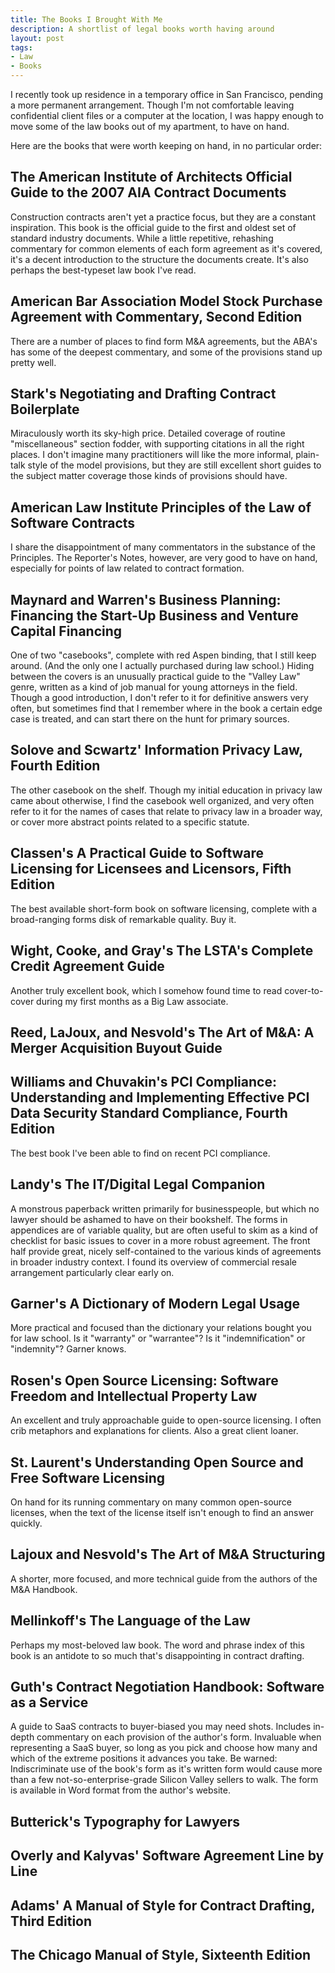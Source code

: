 ```yaml
---
title: The Books I Brought With Me
description: A shortlist of legal books worth having around
layout: post
tags:
- Law
- Books
---
```


I recently took up residence in a temporary office in San Francisco, pending a more permanent arrangement. Though I'm not comfortable leaving confidential client files or a computer at the location, I was happy enough to move some of the law books out of my apartment, to have on hand.

Here are the books that were worth keeping on hand, in no particular order:

## The American Institute of Architects Official Guide to the 2007 AIA Contract Documents

Construction contracts aren't yet a practice focus, but they are a constant inspiration. This book is the official guide to the first and oldest set of standard industry documents. While a little repetitive, rehashing commentary for common elements of each form agreement as it's covered, it's a decent introduction to the structure the documents create. It's also perhaps the best-typeset law book I've read.

## American Bar Association Model Stock Purchase Agreement with Commentary, Second Edition

There are a number of places to find form M&A agreements, but the ABA's has some of the deepest commentary, and some of the provisions stand up pretty well.

## Stark's Negotiating and Drafting Contract Boilerplate

Miraculously worth its sky-high price. Detailed coverage of routine "miscellaneous" section fodder, with supporting citations in all the right places. I don't imagine many practitioners will like the more informal, plain-talk style of the model provisions, but they are still excellent short guides to the subject matter coverage those kinds of provisions should have.

## American Law Institute Principles of the Law of Software Contracts

I share the disappointment of many commentators in the substance of the Principles. The Reporter's Notes, however, are very good to have on hand, especially for points of law related to contract formation.

## Maynard and Warren's Business Planning: Financing the Start-Up Business and Venture Capital Financing

One of two "casebooks", complete with red Aspen binding, that I still keep around. (And the only one I actually purchased during law school.) Hiding between the covers is an unusually practical guide to the "Valley Law" genre, written as a kind of job manual for young attorneys in the field. Though a good introduction, I don't refer to it for definitive answers very often, but sometimes find that I remember where in the book a certain edge case is treated, and can start there on the hunt for primary sources.

## Solove and Scwartz' Information Privacy Law, Fourth Edition

The other casebook on the shelf. Though my initial education in privacy law came about otherwise, I find the casebook well organized, and very often refer to it for the names of cases that relate to privacy law in a broader way, or cover more abstract points related to a specific statute.

## Classen's A Practical Guide to Software Licensing for Licensees and Licensors, Fifth Edition

The best available short-form book on software licensing, complete with a broad-ranging forms disk of remarkable quality. Buy it.

## Wight, Cooke, and Gray's The LSTA's Complete Credit Agreement Guide

Another truly excellent book, which I somehow found time to read cover-to-cover during my first months as a Big Law associate.

## Reed, LaJoux, and Nesvold's The Art of M&A: A Merger Acquisition Buyout Guide

## Williams and Chuvakin's PCI Compliance: Understanding and Implementing Effective PCI Data Security Standard Compliance, Fourth Edition

The best book I've been able to find on recent PCI compliance.

## Landy's The IT/Digital Legal Companion

A monstrous paperback written primarily for businesspeople, but which no lawyer should be ashamed to have on their bookshelf. The forms in appendices are of variable quality, but are often useful to skim as a kind of checklist for basic issues to cover in a more robust agreement. The front half provide great, nicely self-contained to the various kinds of agreements in broader industry context. I found its overview of commercial resale arrangement particularly clear early on.

## Garner's A Dictionary of Modern Legal Usage

More practical and focused than the dictionary your relations bought you for law school. Is it "warranty" or "warrantee"? Is it "indemnification" or "indemnity"? Garner knows.

## Rosen's Open Source Licensing: Software Freedom and Intellectual Property Law

An excellent and truly approachable guide to open-source licensing. I often crib metaphors and explanations for clients. Also a great client loaner.

## St. Laurent's Understanding Open Source and Free Software Licensing

On hand for its running commentary on many common open-source licenses, when the text of the license itself isn't enough to find an answer quickly.

## Lajoux and Nesvold's The Art of M&A Structuring

A shorter, more focused, and more technical guide from the authors of the M&A Handbook.

## Mellinkoff's The Language of the Law

Perhaps my most-beloved law book. The word and phrase index of this book is an antidote to so much that's disappointing in contract drafting.

## Guth's Contract Negotiation Handbook: Software as a Service

A guide to SaaS contracts to buyer-biased you may need shots. Includes in-depth commentary on each provision of the author's form. Invaluable when representing a SaaS buyer, so long as you pick and choose how many and which of the extreme positions it advances you take. Be warned: Indiscriminate use of the book's form as it's written form would cause more than a few not-so-enterprise-grade Silicon Valley sellers to walk. The form is available in Word format from the author's website.

## Butterick's Typography for Lawyers

## Overly and Kalyvas' Software Agreement Line by Line

## Adams' A Manual of Style for Contract Drafting, Third Edition

## The Chicago Manual of Style, Sixteenth Edition

